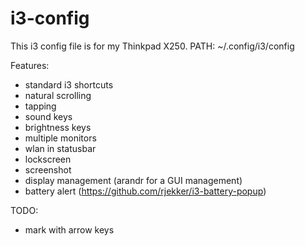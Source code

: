 # i3-config

This i3 config file is for my Thinkpad X250.
PATH: ~/.config/i3/config

Features:
- standard i3 shortcuts
- natural scrolling
- tapping
- sound keys
- brightness keys
- multiple monitors
- wlan in statusbar
- lockscreen
- screenshot
- display management (arandr for a GUI management)
- battery alert (https://github.com/rjekker/i3-battery-popup)

TODO:
- mark with arrow keys
